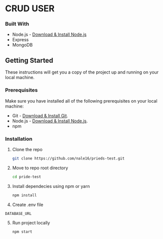 # CRUD USER

### Built With
- Node.js - [Download & Install Node.js](https://nodejs.org/en/download/)
- Express
- MongoDB

## Getting Started

These instructions will get you a copy of the project up and running on your local machine.

### Prerequisites

Make sure you have installed all of the following prerequisites on your local machine:

- Git - [Download & Install Git](https://git-scm.com/downloads).
- Node.js - [Download & Install Node.js](https://nodejs.org/en/download/).
- npm

### Installation

1. Clone the repo
   ```sh
   git clone https://github.com/nale16/prieds-test.git
   ```
2. Move to repo root directory
   ```sh
   cd pride-test
   ```
3. Install dependecies using npm or yarn
   ```sh
   npm install
   ```
4. Create .env file
  ```sh
  DATABASE_URL
   ```
5. Run project locally
   ```sh
   npm start
   ```